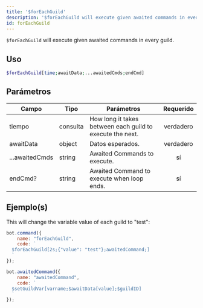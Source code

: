 ```yaml
---
title: '$forEachGuild'
description: '$forEachGuild will execute given awaited commands in every guild.'
id: forEachGuild
---
```


`$forEachGuild` will execute given awaited commands in every guild.

## Uso

```php
$forEachGuild[time;awaitData;...awaitedCmds;endCmd]
```

## Parámetros

| Campo          | Tipo     | Parámetros                                                | Requerido |
| -------------- | -------- | --------------------------------------------------------- |:---------:|
| tiempo         | consulta | How long it takes between each guild to execute the next. | verdadero |
| awaitData      | object   | Datos esperados.                                          | verdadero |
| ...awaitedCmds | string   | Awaited Commands to execute.                              |    sí     |
| endCmd?        | string   | Awaited Command to execute when loop ends.                |    sí     |

## Ejemplo(s)

This will change the variable value of each guild to "test":

```javascript
bot.command({
    name: "forEachGuild",
    code: `
  $forEachGuild[2s;{"value": "test"};awaitedCommand;]
  `
});

bot.awaitedCommand({
    name: "awaitedCommand",
    code: `
  $setGuildVar[varname;$awaitData[value];$guildID]
  `
});
```